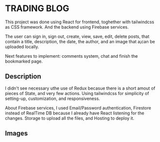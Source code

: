 # TRADING BLOG

This project was done using React for frontend, toghether with tailwindcss as CSS framework. And the backend using Firebase services.

The user can sign in, sign out, create, view, save, edit, delete posts, that contain a title, description, the date, the author, and an image that a¡can be uploaded locally.

Next features to implement: comments system, chat and finish the bookmarked page.

## Description

I didn't see necessary uthe use of Redux becasue there is a short amout of pieces of State, and very few actions.
Using tailwindcss for simplicity of setting-up, customization, and responsiveness.

About Firebase services, I used Email/Password authentication, Firestore instead of RealTime DB because I already have React listening for the changes.
Storage to upload all the files, and Hosting to deploy it.


## Images